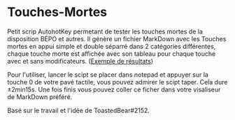 # Touches-Mortes

Petit scrip AutohotKey permetant de tester les touches mortes de la disposition BÉPO et autres. Il génère un fichier MarkDown avec les Touches mortes en appui simple et double séparré dans 2 catégories différentes, chaque touche morte est affichée avec son tableau pour chaque touche avec et sans modificateurs. ([Exemple de résultats](output.md))

Pour l'utiliser, lancer le scipt se placer dans notepad et appuyer sur la touche 0 de votre pavé tactile, vous pouvez admirer le scipt taper. Cela dure ±2min15s. Une fois finis vous pouvez coller ce ficher dans votre visaliseur de MarkDown préféré.

Basé sur le travail et l'idée de ToastedBear#2152.
